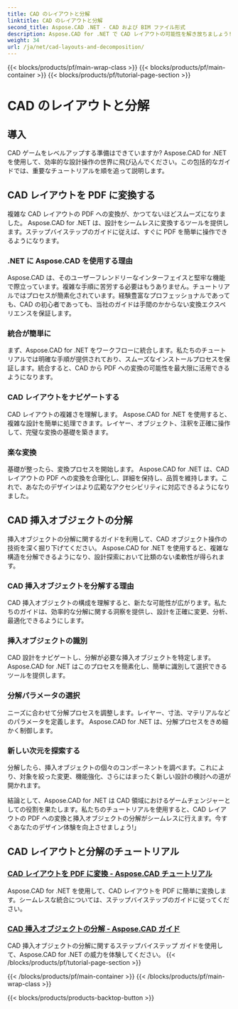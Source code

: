 ```yaml
---
title: CAD のレイアウトと分解
linktitle: CAD のレイアウトと分解
second_title: Aspose.CAD .NET - CAD および BIM ファイル形式
description: Aspose.CAD for .NET で CAD レイアウトの可能性を解き放ちましょう!私たちのガイドを使用して、デザインを PDF に簡単に変換できます。挿入オブジェクトの分解を簡単にマスターします。
weight: 34
url: /ja/net/cad-layouts-and-decomposition/
---
```


{{< blocks/products/pf/main-wrap-class >}}
{{< blocks/products/pf/main-container >}}
{{< blocks/products/pf/tutorial-page-section >}}

# CAD のレイアウトと分解




## 導入

CAD ゲームをレベルアップする準備はできていますか? Aspose.CAD for .NET を使用して、効率的な設計操作の世界に飛び込んでください。この包括的なガイドでは、重要なチュートリアルを順を追って説明します。
## CAD レイアウトを PDF に変換する

複雑な CAD レイアウトの PDF への変換が、かつてないほどスムーズになりました。 Aspose.CAD for .NET は、設計をシームレスに変換するツールを提供します。ステップバイステップのガイドに従えば、すぐに PDF を簡単に操作できるようになります。

### .NET に Aspose.CAD を使用する理由

Aspose.CAD は、そのユーザーフレンドリーなインターフェイスと堅牢な機能で際立っています。複雑な手順に苦労する必要はもうありません。チュートリアルではプロセスが簡素化されています。経験豊富なプロフェッショナルであっても、CAD の初心者であっても、当社のガイドは手間のかからない変換エクスペリエンスを保証します。

### 統合が簡単に

まず、Aspose.CAD for .NET をワークフローに統合します。私たちのチュートリアルでは明確な手順が提供されており、スムーズなインストールプロセスを保証します。統合すると、CAD から PDF への変換の可能性を最大限に活用できるようになります。

### CAD レイアウトをナビゲートする

CAD レイアウトの複雑さを理解します。 Aspose.CAD for .NET を使用すると、複雑な設計を簡単に処理できます。レイヤー、オブジェクト、注釈を正確に操作して、完璧な変換の基礎を築きます。

### 楽な変換

基礎が整ったら、変換プロセスを開始します。 Aspose.CAD for .NET は、CAD レイアウトの PDF への変換を合理化し、詳細を保持し、品質を維持します。これで、あなたのデザインはより広範なアクセシビリティに対応できるようになりました。

## CAD 挿入オブジェクトの分解

挿入オブジェクトの分解に関するガイドを利用して、CAD オブジェクト操作の技術を深く掘り下げてください。 Aspose.CAD for .NET を使用すると、複雑な構造を分解できるようになり、設計探索において比類のない柔軟性が得られます。

### CAD 挿入オブジェクトを分解する理由

CAD 挿入オブジェクトの構成を理解すると、新たな可能性が広がります。私たちのガイドは、効率的な分解に関する洞察を提供し、設計を正確に変更、分析、最適化できるようにします。

### 挿入オブジェクトの識別

CAD 設計をナビゲートし、分解が必要な挿入オブジェクトを特定します。 Aspose.CAD for .NET はこのプロセスを簡素化し、簡単に識別して選択できるツールを提供します。

### 分解パラメータの選択

ニーズに合わせて分解プロセスを調整します。レイヤー、寸法、マテリアルなどのパラメータを定義します。 Aspose.CAD for .NET は、分解プロセスをきめ細かく制御します。

### 新しい次元を探索する

分解したら、挿入オブジェクトの個々のコンポーネントを調べます。これにより、対象を絞った変更、機能強化、さらにはまったく新しい設計の検討への道が開かれます。

結論として、Aspose.CAD for .NET は CAD 領域におけるゲームチェンジャーとしての役割を果たします。私たちのチュートリアルを使用すると、CAD レイアウトの PDF への変換と挿入オブジェクトの分解がシームレスに行えます。今すぐあなたのデザイン体験を向上させましょう!」
## CAD レイアウトと分解のチュートリアル
### [CAD レイアウトを PDF に変換 - Aspose.CAD チュートリアル](./converting-cad-layouts-to-pdf/)
Aspose.CAD for .NET を使用して、CAD レイアウトを PDF に簡単に変換します。シームレスな統合については、ステップバイステップのガイドに従ってください。
### [CAD 挿入オブジェクトの分解 - Aspose.CAD ガイド](./decomposing-cad-insert-objects/)
CAD 挿入オブジェクトの分解に関するステップバイステップ ガイドを使用して、Aspose.CAD for .NET の威力を体験してください。
{{< /blocks/products/pf/tutorial-page-section >}}

{{< /blocks/products/pf/main-container >}}
{{< /blocks/products/pf/main-wrap-class >}}

{{< blocks/products/products-backtop-button >}}
